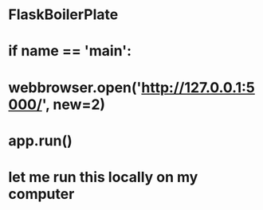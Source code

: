 # FlaskBoilerPlate
# if __name__ == '__main__':
#    webbrowser.open('http://127.0.0.1:5000/', new=2)
#    app.run()
# let me run this locally on my computer